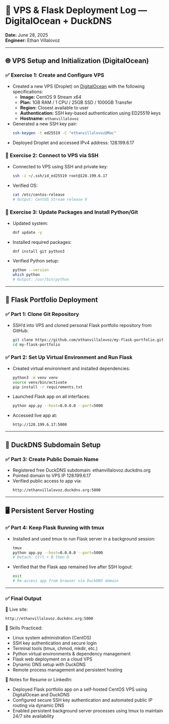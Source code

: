 # 🧠 VPS & Flask Deployment Log — DigitalOcean + DuckDNS

**Date:** June 28, 2025  
**Engineer:** Ethan Villalovoz

---

## 🌐 VPS Setup and Initialization (DigitalOcean)

### ✅ Exercise 1: Create and Configure VPS
- Created a new VPS (Droplet) on [DigitalOcean](https://digitalocean.com) with the following specifications:
  - **Image:** CentOS 9 Stream x64
  - **Plan:** 1GB RAM / 1 CPU / 25GB SSD / 1000GB Transfer
  - **Region:** Closest available to user
  - **Authentication:** SSH key-based authentication using ED25519 keys
  - **Hostname:** `ethanvillalovoz`
- Generated a new SSH key pair:
  ```bash
  ssh-keygen -t ed25519 -C "ethanvillalovoz@Mac"
  ```
- Deployed Droplet and accessed IPv4 address: 128.199.6.17

### 🔐 Exercise 2: Connect to VPS via SSH
- Connected to VPS using SSH and private key:
  ```bash
  ssh -i ~/.ssh/id_ed25519 root@128.199.6.17
  ```
- Verified OS:
  ```bash
  cat /etc/centos-release
  # Output: CentOS Stream release 9
  ```

### 🔧 Exercise 3: Update Packages and Install Python/Git
- Updated system:
  ```bash
  dnf update -y
  ```
- Installed required packages:
  ```bash
  dnf install git python3
  ```
- Verified Python setup:
  ```bash
  python --version
  which python
  # Output: /usr/bin/python
  ```

---

## 🚀 Flask Portfolio Deployment

### ✅ Part 1: Clone Git Repository
- SSH’d into VPS and cloned personal Flask portfolio repository from GitHub:
  ```bash
  git clone https://github.com/ethanvillalovoz/my-flask-portfolio.git
  cd my-flask-portfolio
  ```

### ✅ Part 2: Set Up Virtual Environment and Run Flask
- Created virtual environment and installed dependencies:
  ```bash
  python3 -m venv venv
  source venv/bin/activate
  pip install -r requirements.txt
  ```
- Launched Flask app on all interfaces:
  ```bash
  python app.py --host=0.0.0.0 --port=5000
  ```
- Accessed live app at:
  ```
  http://128.199.6.17:5000
  ```

---

## 🦆 DuckDNS Subdomain Setup

### ✅ Part 3: Create Public Domain Name
- Registered free DuckDNS subdomain: ethanvillalovoz.duckdns.org
- Pointed domain to VPS IP 128.199.6.17
- Verified public access to app via:
  ```
  http://ethanvillalovoz.duckdns.org:5000
  ```

---

## 🖥️ Persistent Server Hosting

### ✅ Part 4: Keep Flask Running with tmux
- Installed and used tmux to run Flask server in a background session:
  ```bash
  tmux
  python app.py --host=0.0.0.0 --port=5000
  # Detach: Ctrl + B then D
  ```
- Verified that the Flask app remained live after SSH logout:
  ```bash
  exit
  # Re-access app from browser via DuckDNS domain
  ```

---

### ✅ Final Output

📡 Live site:
``` 
http://ethanvillalovoz.duckdns.org:5000
```

🧠 Skills Practiced:
- Linux system administration (CentOS)
- SSH key authentication and secure login
- Terminal tools (tmux, chmod, mkdir, etc.)
- Python virtual environments & dependency management
- Flask web deployment on a cloud VPS
- Dynamic DNS setup with DuckDNS
- Remote process management and persistent hosting

📌 Notes for Resume or LinkedIn:
- Deployed Flask portfolio app on a self-hosted CentOS VPS using DigitalOcean and DuckDNS
- Configured secure SSH key authentication and automated public IP routing via dynamic DNS
- Enabled persistent background server processes using tmux to maintain 24/7 site availability
